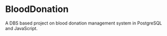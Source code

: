 # BloodDonation
A DBS based project on blood donation management system in PostgreSQL and JavaScript.

